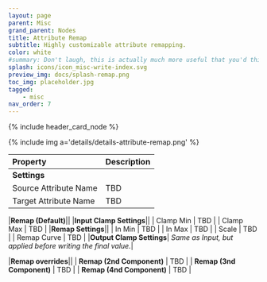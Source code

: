 ```yaml
---
layout: page
parent: Misc
grand_parent: Nodes
title: Attribute Remap
subtitle: Highly customizable attribute remapping.
color: white
#summary: Don't laugh, this is actually much more useful that you'd think.
splash: icons/icon_misc-write-index.svg
preview_img: docs/splash-remap.png
toc_img: placeholder.jpg
tagged: 
    - misc
nav_order: 7
---
```


{% include header_card_node %}

{% include img a='details/details-attribute-remap.png' %} 

| Property       | Description          |
|:-------------|:------------------|
|**Settings**||
| Source Attribute Name           | TBD  |
| Target Attribute Name           | TBD |

|**Remap (Default)**||
|**Input Clamp Settings**||
| Clamp Min           | TBD  |
| Clamp Max           | TBD  |
|**Remap Settings**||
| In Min           | TBD  |
| In Max           | TBD  |
| Scale           | TBD  |
| Remap Curve           | TBD  |
|**Output Clamp Settings**| *Same as Input, but applied before writing the final value.*|

|**Remap overrides**||
| **Remap (2nd Component)**           | TBD  |
| **Remap (3nd Component)**           | TBD  |
| **Remap (4nd Component)**           | TBD  |

